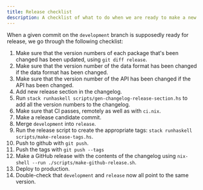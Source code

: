 ```yaml
---
title: Release checklist
description: A checklist of what to do when we are ready to make a new release
---
```


When a given commit on the `development` branch is supposedly ready for release, we go through the following checklist:

1. Make sure that the version numbers of each package that's been changed has been updated, using `git diff release`.
1. Make sure that the version number of the data format has been changed if the data format has been changed.
1. Make sure that the version number of the API has been changed if the API has been changed.
1. Add new release section in the changelog.
1. Run `stack runhaskell scripts/gen-changelog-release-section.hs` to add all the version numbers to the changelog.
1. Make sure that CI passes, remotely as well as with `ci.nix`.
1. Make a release candidate commit.
1. Merge `development` into `release`.
1. Run the release script to create the appropriate tags: `stack runhaskell scripts/make-release-tags.hs`.
1. Push to github with `git push`.
1. Push the tags with `git push --tags`
1. Make a GitHub release with the contents of the changelog using `nix-shell --run ./scripts/make-github-release.sh`.
1. Deploy to production.
1. Double-check that `development` and `release` now all point to the same version.

